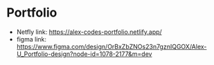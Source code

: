 # Portfolio
- Netfly link: https://alex-codes-portfolio.netlify.app/
- figma link: https://www.figma.com/design/OrBxZbZNOs23n7gznIQGOX/Alex-U_Portfolio-design?node-id=1078-2177&m=dev
